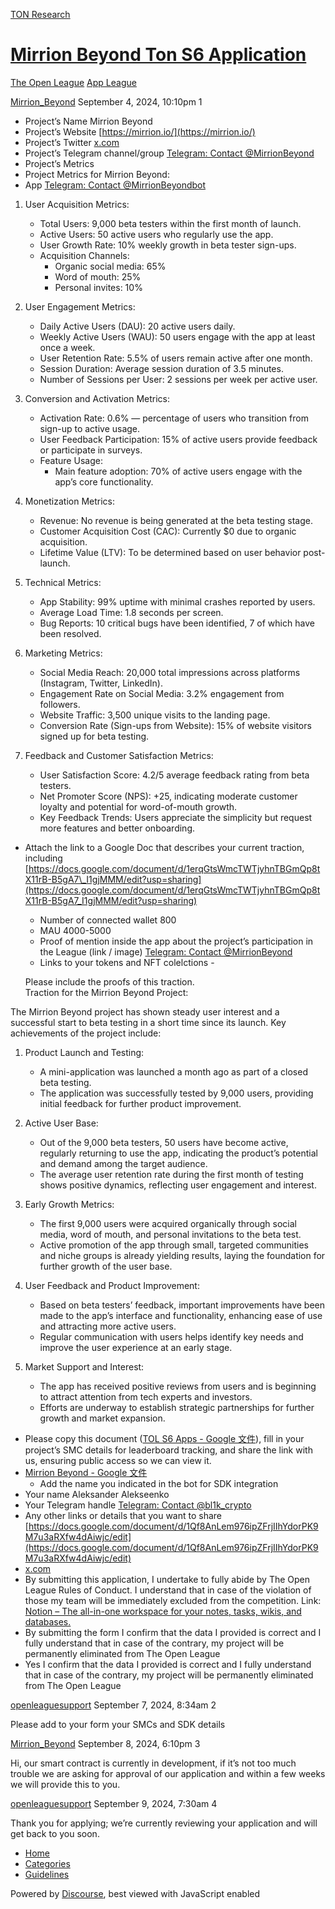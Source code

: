 [TON Research](/)

# [Mirrion Beyond Ton S6 Application](/t/mirrion-beyond-ton-s6-application/30939)

[The Open League](/c/the-open-league/app-leaderboard/58)  [App League](/c/the-open-league/app-leaderboard/58) 

    

[Mirrion\_Beyond](https://tonresear.ch/u/Mirrion_Beyond)  September 4, 2024, 10:10pm  1

*   Project’s Name Mirrion Beyond
*   Project’s Website [https://mirrion.io/](https://mirrion.io/)
*   Project’s Twitter [x.com](https://x.com/MirrionBeyond)
*   Project’s Telegram channel/group [Telegram: Contact @MirrionBeyond](https://t.me/MirrionBeyond)
*   Project’s Metrics
*   Project Metrics for Mirrion Beyond:
*   App [Telegram: Contact @MirrionBeyondbot](https://t.me/MirrionBeyondbot)

1.  User Acquisition Metrics:
    
    *   Total Users: 9,000 beta testers within the first month of launch.
    *   Active Users: 50 active users who regularly use the app.
    *   User Growth Rate: 10% weekly growth in beta tester sign-ups.
    *   Acquisition Channels:
        *   Organic social media: 65%
        *   Word of mouth: 25%
        *   Personal invites: 10%
2.  User Engagement Metrics:
    
    *   Daily Active Users (DAU): 20 active users daily.
    *   Weekly Active Users (WAU): 50 users engage with the app at least once a week.
    *   User Retention Rate: 5.5% of users remain active after one month.
    *   Session Duration: Average session duration of 3.5 minutes.
    *   Number of Sessions per User: 2 sessions per week per active user.
3.  Conversion and Activation Metrics:
    
    *   Activation Rate: 0.6% — percentage of users who transition from sign-up to active usage.
    *   User Feedback Participation: 15% of active users provide feedback or participate in surveys.
    *   Feature Usage:
        *   Main feature adoption: 70% of active users engage with the app’s core functionality.
4.  Monetization Metrics:
    
    *   Revenue: No revenue is being generated at the beta testing stage.
    *   Customer Acquisition Cost (CAC): Currently $0 due to organic acquisition.
    *   Lifetime Value (LTV): To be determined based on user behavior post-launch.
5.  Technical Metrics:
    
    *   App Stability: 99% uptime with minimal crashes reported by users.
    *   Average Load Time: 1.8 seconds per screen.
    *   Bug Reports: 10 critical bugs have been identified, 7 of which have been resolved.
6.  Marketing Metrics:
    
    *   Social Media Reach: 20,000 total impressions across platforms (Instagram, Twitter, LinkedIn).
    *   Engagement Rate on Social Media: 3.2% engagement from followers.
    *   Website Traffic: 3,500 unique visits to the landing page.
    *   Conversion Rate (Sign-ups from Website): 15% of website visitors signed up for beta testing.
7.  Feedback and Customer Satisfaction Metrics:
    
    *   User Satisfaction Score: 4.2/5 average feedback rating from beta testers.
    *   Net Promoter Score (NPS): +25, indicating moderate customer loyalty and potential for word-of-mouth growth.
    *   Key Feedback Trends: Users appreciate the simplicity but request more features and better onboarding.

*   Attach the link to a Google Doc that describes your current traction, including [https://docs.google.com/document/d/1erqGtsWmcTWTjyhnTBGmQp8tX11rB-B5gA7\_I1gjMMM/edit?usp=sharing](https://docs.google.com/document/d/1erqGtsWmcTWTjyhnTBGmQp8tX11rB-B5gA7_I1gjMMM/edit?usp=sharing)
    
    *   Number of connected wallet 800
    *   MAU 4000-5000
    *   Proof of mention inside the app about the project’s participation in the League (link / image) [Telegram: Contact @MirrionBeyond](https://t.me/MirrionBeyond/34)
    *   Links to your tokens and NFT colelctions -
    
    Please include the proofs of this traction.  
    Traction for the Mirrion Beyond Project:
    

The Mirrion Beyond project has shown steady user interest and a successful start to beta testing in a short time since its launch. Key achievements of the project include:

1.  Product Launch and Testing:
    
    *   A mini-application was launched a month ago as part of a closed beta testing.
    *   The application was successfully tested by 9,000 users, providing initial feedback for further product improvement.
2.  Active User Base:
    
    *   Out of the 9,000 beta testers, 50 users have become active, regularly returning to use the app, indicating the product’s potential and demand among the target audience.
    *   The average user retention rate during the first month of testing shows positive dynamics, reflecting user engagement and interest.
3.  Early Growth Metrics:
    
    *   The first 9,000 users were acquired organically through social media, word of mouth, and personal invitations to the beta test.
    *   Active promotion of the app through small, targeted communities and niche groups is already yielding results, laying the foundation for further growth of the user base.
4.  User Feedback and Product Improvement:
    
    *   Based on beta testers’ feedback, important improvements have been made to the app’s interface and functionality, enhancing ease of use and attracting more active users.
    *   Regular communication with users helps identify key needs and improve the user experience at an early stage.
5.  Market Support and Interest:
    
    *   The app has received positive reviews from users and is beginning to attract attention from tech experts and investors.
    *   Efforts are underway to establish strategic partnerships for further growth and market expansion.

*   Please copy this document ([TOL S6 Apps - Google 文件](https://docs.google.com/document/d/1sWWmQuRGRYbcihxxFtb1I28kvUqs8q2ul7ukaW_hnp4/edit?usp=sharing)), fill in your project’s SMC details for leaderboard tracking, and share the link with us, ensuring public access so we can view it.
*   [Mirrion Beyond - Google 文件](https://docs.google.com/document/d/13bS1heThL5A5SUnrgxuWchYZvgOHsUddMkbQ8mdKZz0/edit?usp=sharing)
    *   Add the name you indicated in the bot for SDK integration
*   Your name Aleksander Alekseenko
*   Your Telegram handle [Telegram: Contact @bl1k\_crypto](https://t.me/bl1k_crypto)
*   Any other links or details that you want to share [https://docs.google.com/document/d/1Qf8AnLem976ipZFrjIIhYdorPK9M7u3aRXfw4dAiwjc/edit](https://docs.google.com/document/d/1Qf8AnLem976ipZFrjIIhYdorPK9M7u3aRXfw4dAiwjc/edit)
*   [x.com](https://x.com/TheMirrion)
*   By submitting this application, I undertake to fully abide by The Open League Rules of Conduct. I understand that in case of the violation of those my team will be immediately excluded from the competition. Link: [Notion – The all-in-one workspace for your notes, tasks, wikis, and databases.](https://ton-org.notion.site/The-Open-League-Rules-of-Conduct-04f4a0fedf1a401687075f5efd83de68)
*   By submitting the form I confirm that the data I provided is correct and I fully understand that in case of the contrary, my project will be permanently eliminated from The Open League
*   Yes I confirm that the data I provided is correct and I fully understand that in case of the contrary, my project will be permanently eliminated from The Open League

 

[openleaguesupport](https://tonresear.ch/u/openleaguesupport) September 7, 2024, 8:34am  2

Please add to your form your SMCs and SDK details

 

[Mirrion\_Beyond](https://tonresear.ch/u/Mirrion_Beyond) September 8, 2024, 6:10pm  3

Hi, our smart contract is currently in development, if it’s not too much trouble we are asking for approval of our application and within a few weeks we will provide this to you.

 

[openleaguesupport](https://tonresear.ch/u/openleaguesupport) September 9, 2024, 7:30am  4

Thank you for applying; we’re currently reviewing your application and will get back to you soon.

 

*   [Home](/)
*   [Categories](/categories)
*   [Guidelines](/guidelines)

Powered by [Discourse](https://www.discourse.org), best viewed with JavaScript enabled
